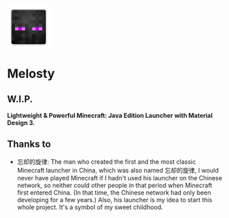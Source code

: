 ![!!!Icon Lost!!!](https://github.com/Melosty/Melosty/raw/refs/heads/main/Melosty_icon.png)
# Melosty
## W.I.P.
**Lightweight & Powerful Minecraft: Java Edition Launcher with Material Design 3.**

## Thanks to
- 忘却的旋律: The man who created the first and the most classic Minecraft launcher in China, which was also named 忘却的旋律, I would never have played Minecraft if I hadn't used his launcher on the Chinese network, so neither could other people in that period when Minecraft first entered China. (In that time, the Chinese network had only been developing for a few years.) Also, his launcher is my idea to start this whole project. It's a symbol of my sweet childhood.
